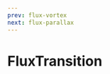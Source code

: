 ```yaml
---
prev: flux-vortex
next: flux-parallax
---
```


# FluxTransition

<ClientOnly>
   <demos-components-FluxTransition />
</ClientOnly>
